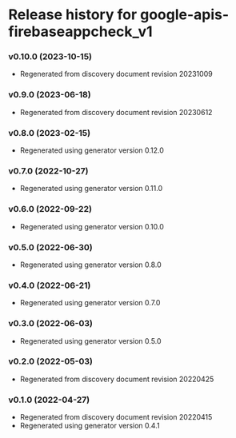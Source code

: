 # Release history for google-apis-firebaseappcheck_v1

### v0.10.0 (2023-10-15)

* Regenerated from discovery document revision 20231009

### v0.9.0 (2023-06-18)

* Regenerated from discovery document revision 20230612

### v0.8.0 (2023-02-15)

* Regenerated using generator version 0.12.0

### v0.7.0 (2022-10-27)

* Regenerated using generator version 0.11.0

### v0.6.0 (2022-09-22)

* Regenerated using generator version 0.10.0

### v0.5.0 (2022-06-30)

* Regenerated using generator version 0.8.0

### v0.4.0 (2022-06-21)

* Regenerated using generator version 0.7.0

### v0.3.0 (2022-06-03)

* Regenerated using generator version 0.5.0

### v0.2.0 (2022-05-03)

* Regenerated from discovery document revision 20220425

### v0.1.0 (2022-04-27)

* Regenerated from discovery document revision 20220415
* Regenerated using generator version 0.4.1


